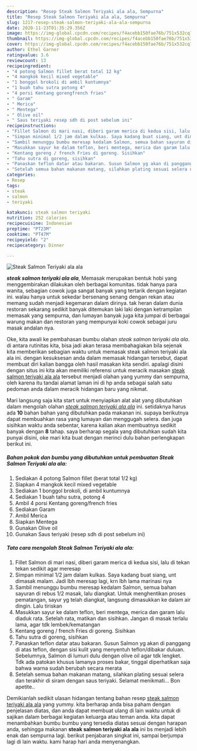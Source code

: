 ```yaml
---
description: "Resep Steak Salmon Teriyaki ala ala, Sempurna"
title: "Resep Steak Salmon Teriyaki ala ala, Sempurna"
slug: 1217-resep-steak-salmon-teriyaki-ala-ala-sempurna
date: 2020-11-23T01:35:29.356Z
image: https://img-global.cpcdn.com/recipes/f4acebb150fae76b/751x532cq70/steak-salmon-teriyaki-ala-ala-foto-resep-utama.jpg
thumbnail: https://img-global.cpcdn.com/recipes/f4acebb150fae76b/751x532cq70/steak-salmon-teriyaki-ala-ala-foto-resep-utama.jpg
cover: https://img-global.cpcdn.com/recipes/f4acebb150fae76b/751x532cq70/steak-salmon-teriyaki-ala-ala-foto-resep-utama.jpg
author: Ethel Garner
ratingvalue: 3.6
reviewcount: 13
recipeingredient:
- "4 potong Salmon fillet berat total 12 kg"
- "4 mangkok kecil mixed vegetable"
- "1 bonggol brokoli di ambil kuntumnya"
- "1 buah tahu sutra potong 4"
- "4 porsi Kentang gorengfrench fries"
- " Garam"
- " Merica"
- " Mentega"
- " Olive oil"
- " Saus teriyaki resep sdh di post sebelum ini"
recipeinstructions:
- "Fillet Salmon di mari nasi, diberi garam merica di kedua sisi, lalu di tekan tekan sedikit agar meresap"
- "Simpan minimal 1/2 jam dalam kulkas. Saya kadang buat siang, unt dimasak malam. Jadi lbh meresap lagi, krn lbh lama marinasi nya"
- "Sambil menunggu bumbu meresap kedalam Salmon, semua bahan sayuran di rebus 1/2 masak, lalu diangkat. Untuk menghentikan proses pematangan, sayur yg telah diangkat, langsung dimasukkan ke dalam air dingin. Lalu tiriskan"
- "Masukkan sayur ke dalam teflon, beri mentega, merica dan garam lalu diaduk rata. Setelah rata, matikan dan sisihkan. Jangan di masak terlalu lama, agar tdk lembek/kematangan"
- "Kentang goreng / french Fries di goreng. Sisihkan"
- "Tahu sutra di goreng, sisihkan"
- "Panaskan teflon datar atau bakaran. Susun Salmon yg akan di panggang di atas teflon, dengan sisi kulit yang menyentuh teflon/dibakar duluan. Sebelumnya, Salmon di lumuri dulu dengan olive oil agar tdk lengket. Tdk ada patokan khusus lamanya proses bakar, tinggal diperhatikan saja bahwa warna sudah berubah secara merata"
- "Setelah semua bahan makanan matang, silahkan plating sesuai selera dan terakhir di siram dengan saus teriyaki. Selamat menikmati... Bon apetite.."
categories:
- Resep
tags:
- steak
- salmon
- teriyaki

katakunci: steak salmon teriyaki 
nutrition: 252 calories
recipecuisine: Indonesian
preptime: "PT23M"
cooktime: "PT47M"
recipeyield: "2"
recipecategory: Dinner

---
```



![Steak Salmon Teriyaki ala ala](https://img-global.cpcdn.com/recipes/f4acebb150fae76b/751x532cq70/steak-salmon-teriyaki-ala-ala-foto-resep-utama.jpg)

<b><i>steak salmon teriyaki ala ala</i></b>, Memasak merupakan bentuk hobi yang menggembirakan dilakukan oleh berbagai komunitas. tidak hanya para wanita, sebagian cowok juga sangat banyak yang tertarik dengan kegiatan ini. walau hanya untuk sekedar bersenang senang dengan rekan atau memang sudah menjadi kegemaran dalam dirinya. tak heran dalam dunia restoran sekarang sedikit banyak ditemukan laki laki dengan ketrampilan memasak yang sempurna, dan lumayan banyak juga kita jumpai di berbagai warung makan dan restoran yang mempunyai koki cowok sebagai juru masak andalan nya.

Oke, kita awali ke pembahasan bumbu olahan <i>steak salmon teriyaki ala ala</i>. di antara rutinitas kita, bisa jadi akan terasa membahagiakan bila sejenak kita memberikan sebagian waktu untuk memasak steak salmon teriyaki ala ala ini. dengan kesuksesan anda dalam memasak hidangan tersebut, dapat membuat diri kalian bangga oleh hasil masakan kita sendiri. apalagi disini dengan situs ini kita akan memiliki referensi untuk meracik masakan <u>steak salmon teriyaki ala ala</u> tersebut menjadi olahan yang yummy dan sempurna, oleh karena itu tandai alamat laman ini di hp anda sebagai salah satu pedoman anda dalam meracik hidangan baru yang nikmat.




Mari langsung saja kita start untuk menyiapkan alat alat yang dibutuhkan dalam mengolah olahan <u><i>steak salmon teriyaki ala ala</i></u> ini. setidaknya harus ada <b>10</b> bahan bahan yang dibutuhkan pada makanan ini. supaya berikutnya dapat membuahkan rasa yang lumayan dan menggugah selera. dan juga sisihkan waktu anda sebentar, karena kalian akan membuatnya sedikit banyak dengan <b>8</b> tahap. saya berharap segala yang dibutuhkan sudah kita punyai disini, oke mari kita buat dengan merinci dulu bahan perlengkapan berikut ini.

<!--inarticleads1-->

##### Bahan pokok dan bumbu yang dibutuhkan untuk pembuatan Steak Salmon Teriyaki ala ala:

1. Sediakan 4 potong Salmon fillet (berat total 1/2 kg)
1. Siapkan 4 mangkok kecil mixed vegetable
1. Sediakan 1 bonggol brokoli, di ambil kuntumnya
1. Sediakan 1 buah tahu sutra, potong 4
1. Ambil 4 porsi Kentang goreng/french fries
1. Sediakan  Garam
1. Ambil  Merica
1. Siapkan  Mentega
1. Gunakan  Olive oil
1. Gunakan  Saus teriyaki (resep sdh di post sebelum ini)




<!--inarticleads2-->

##### Tata cara mengolah Steak Salmon Teriyaki ala ala:

1. Fillet Salmon di mari nasi, diberi garam merica di kedua sisi, lalu di tekan tekan sedikit agar meresap
1. Simpan minimal 1/2 jam dalam kulkas. Saya kadang buat siang, unt dimasak malam. Jadi lbh meresap lagi, krn lbh lama marinasi nya
1. Sambil menunggu bumbu meresap kedalam Salmon, semua bahan sayuran di rebus 1/2 masak, lalu diangkat. Untuk menghentikan proses pematangan, sayur yg telah diangkat, langsung dimasukkan ke dalam air dingin. Lalu tiriskan
1. Masukkan sayur ke dalam teflon, beri mentega, merica dan garam lalu diaduk rata. Setelah rata, matikan dan sisihkan. Jangan di masak terlalu lama, agar tdk lembek/kematangan
1. Kentang goreng / french Fries di goreng. Sisihkan
1. Tahu sutra di goreng, sisihkan
1. Panaskan teflon datar atau bakaran. Susun Salmon yg akan di panggang di atas teflon, dengan sisi kulit yang menyentuh teflon/dibakar duluan. Sebelumnya, Salmon di lumuri dulu dengan olive oil agar tdk lengket. Tdk ada patokan khusus lamanya proses bakar, tinggal diperhatikan saja bahwa warna sudah berubah secara merata
1. Setelah semua bahan makanan matang, silahkan plating sesuai selera dan terakhir di siram dengan saus teriyaki. Selamat menikmati... Bon apetite..




Demikianlah sedikit ulasan hidangan tentang bahan resep <u>steak salmon teriyaki ala ala</u> yang yummy. kita berharap anda bisa paham dengan penjelasan diatas, dan anda dapat membuat ulang di lain waktu untuk di sajikan dalam berbagai kegiatan keluarga atau teman anda. kita dapat menambahkan bumbu bumbu yang tersedia diatas sesuai dengan harapan anda, sehingga makanan <b>steak salmon teriyaki ala ala</b> ini bs menjadi lebih enak dan sempurna lagi. berikut penjabaran singkat ini, sampai berjumpa lagi di lain waktu. kami harap hari anda menyenangkan.
